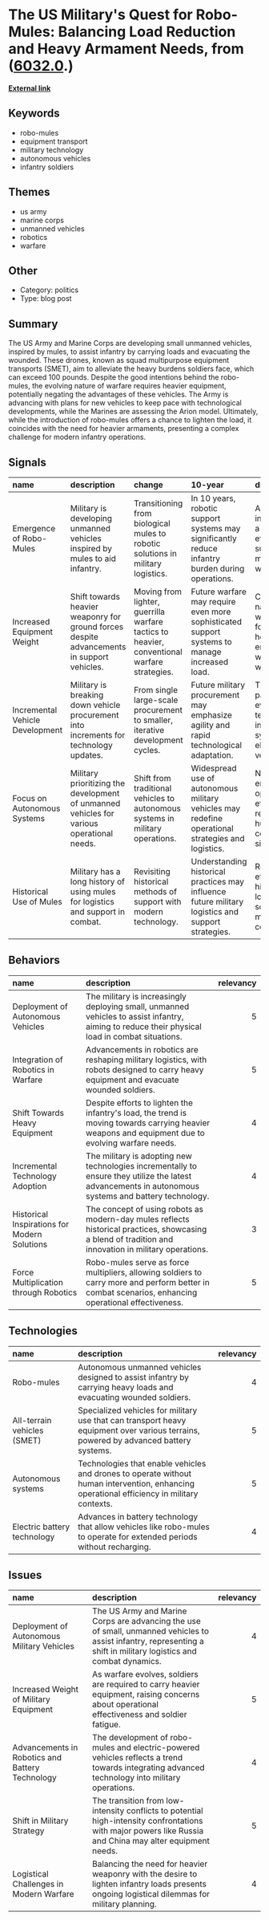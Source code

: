 # __The US Military's Quest for Robo-Mules: Balancing Load Reduction and Heavy Armament Needs__, from ([6032.0](https://kghosh.substack.com/p/6032.0).)

__[External link](https://www.popularmechanics.com/military/weapons/a46976855/the-army-and-marines-are-both-pursuing-robo-mules/)__



## Keywords

* robo-mules
* equipment transport
* military technology
* autonomous vehicles
* infantry soldiers

## Themes

* us army
* marine corps
* unmanned vehicles
* robotics
* warfare

## Other

* Category: politics
* Type: blog post

## Summary

The US Army and Marine Corps are developing small unmanned vehicles, inspired by mules, to assist infantry by carrying loads and evacuating the wounded. These drones, known as squad multipurpose equipment transports (SMET), aim to alleviate the heavy burdens soldiers face, which can exceed 100 pounds. Despite the good intentions behind the robo-mules, the evolving nature of warfare requires heavier equipment, potentially negating the advantages of these vehicles. The Army is advancing with plans for new vehicles to keep pace with technological developments, while the Marines are assessing the Arion model. Ultimately, while the introduction of robo-mules offers a chance to lighten the load, it coincides with the need for heavier armaments, presenting a complex challenge for modern infantry operations.

## Signals

| name                            | description                                                                                | change                                                                                      | 10-year                                                                                            | driving-force                                                                         |   relevancy |
|:--------------------------------|:-------------------------------------------------------------------------------------------|:--------------------------------------------------------------------------------------------|:---------------------------------------------------------------------------------------------------|:--------------------------------------------------------------------------------------|------------:|
| Emergence of Robo-Mules         | Military is developing unmanned vehicles inspired by mules to aid infantry.                | Transitioning from biological mules to robotic solutions in military logistics.             | In 10 years, robotic support systems may significantly reduce infantry burden during operations.   | Advancements in robotics and a need for effective troop support in modern warfare.    |           4 |
| Increased Equipment Weight      | Shift towards heavier weaponry for ground forces despite advancements in support vehicles. | Moving from lighter, guerrilla warfare tactics to heavier, conventional warfare strategies. | Future warfare may require even more sophisticated support systems to manage increased load.       | Changing nature of warfare focusing on heavier engagements with advanced weaponry.    |           5 |
| Incremental Vehicle Development | Military is breaking down vehicle procurement into increments for technology updates.      | From single large-scale procurement to smaller, iterative development cycles.               | Future military procurement may emphasize agility and rapid technological adaptation.              | The fast-paced evolution of technologies in autonomous systems and electric vehicles. |           4 |
| Focus on Autonomous Systems     | Military prioritizing the development of unmanned vehicles for various operational needs.  | Shift from traditional vehicles to autonomous systems in military operations.               | Widespread use of autonomous military vehicles may redefine operational strategies and logistics.  | Need for enhanced operational efficiency and reduced human risk in combat situations. |           5 |
| Historical Use of Mules         | Military has a long history of using mules for logistics and support in combat.            | Revisiting historical methods of support with modern technology.                            | Understanding historical practices may influence future military logistics and support strategies. | Recognition of effective historical logistics solutions in modern contexts.           |           3 |

## Behaviors

| name                                         | description                                                                                                                                           |   relevancy |
|:---------------------------------------------|:------------------------------------------------------------------------------------------------------------------------------------------------------|------------:|
| Deployment of Autonomous Vehicles            | The military is increasingly deploying small, unmanned vehicles to assist infantry, aiming to reduce their physical load in combat situations.        |           5 |
| Integration of Robotics in Warfare           | Advancements in robotics are reshaping military logistics, with robots designed to carry heavy equipment and evacuate wounded soldiers.               |           5 |
| Shift Towards Heavy Equipment                | Despite efforts to lighten the infantry's load, the trend is moving towards carrying heavier weapons and equipment due to evolving warfare needs.     |           4 |
| Incremental Technology Adoption              | The military is adopting new technologies incrementally to ensure they utilize the latest advancements in autonomous systems and battery technology.  |           4 |
| Historical Inspirations for Modern Solutions | The concept of using robots as modern-day mules reflects historical practices, showcasing a blend of tradition and innovation in military operations. |           3 |
| Force Multiplication through Robotics        | Robo-mules serve as force multipliers, allowing soldiers to carry more and perform better in combat scenarios, enhancing operational effectiveness.   |           5 |

## Technologies

| name                        | description                                                                                                                                |   relevancy |
|:----------------------------|:-------------------------------------------------------------------------------------------------------------------------------------------|------------:|
| Robo-mules                  | Autonomous unmanned vehicles designed to assist infantry by carrying heavy loads and evacuating wounded soldiers.                          |           4 |
| All-terrain vehicles (SMET) | Specialized vehicles for military use that can transport heavy equipment over various terrains, powered by advanced battery systems.       |           5 |
| Autonomous systems          | Technologies that enable vehicles and drones to operate without human intervention, enhancing operational efficiency in military contexts. |           5 |
| Electric battery technology | Advances in battery technology that allow vehicles like robo-mules to operate for extended periods without recharging.                     |           4 |

## Issues

| name                                            | description                                                                                                                                                        |   relevancy |
|:------------------------------------------------|:-------------------------------------------------------------------------------------------------------------------------------------------------------------------|------------:|
| Deployment of Autonomous Military Vehicles      | The US Army and Marine Corps are advancing the use of small, unmanned vehicles to assist infantry, representing a shift in military logistics and combat dynamics. |           4 |
| Increased Weight of Military Equipment          | As warfare evolves, soldiers are required to carry heavier equipment, raising concerns about operational effectiveness and soldier fatigue.                        |           5 |
| Advancements in Robotics and Battery Technology | The development of robo-mules and electric-powered vehicles reflects a trend towards integrating advanced technology into military operations.                     |           4 |
| Shift in Military Strategy                      | The transition from low-intensity conflicts to potential high-intensity confrontations with major powers like Russia and China may alter equipment needs.          |           5 |
| Logistical Challenges in Modern Warfare         | Balancing the need for heavier weaponry with the desire to lighten infantry loads presents ongoing logistical dilemmas for military planning.                      |           4 |